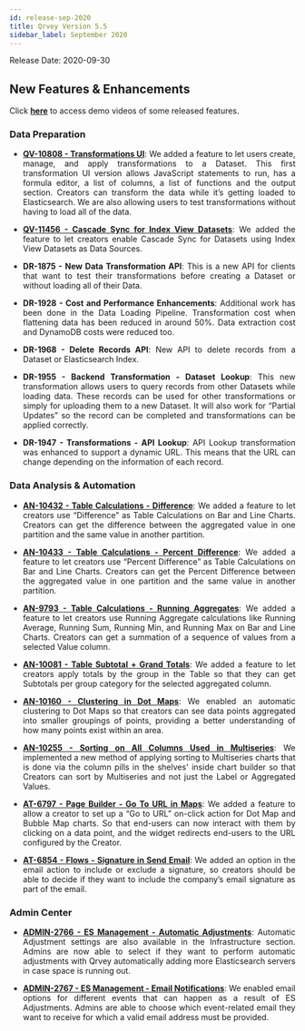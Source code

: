 ```yaml
---
id: release-sep-2020
title: Qrvey Version 5.5
sidebar_label: September 2020
---
```

<div style="text-align: justify">
Release Date: 2020-09-30


## New Features & Enhancements

Click <a href="/docs/next/video-training/release/version-5.5"> <strong>here</strong></a> to access demo videos of some released features.

### Data Preparation

* <a href="docs/ui-docs/datasets/transformations"> <strong> QV-10808 - Transformations UI</strong></a>: We added a feature to let users create, manage, and apply transformations to a Dataset. This first transformation UI version allows JavaScript statements to run, has a formula editor, a list of columns, a list of functions and the output section. Creators can transform the data while it’s getting loaded to Elasticsearch. We are also allowing users to test transformations without having to load all of the data.


* <a href="docs/ui-docs/datasets/data-sync"> <strong>QV-11456 - Cascade Sync for Index View Datasets</strong></a>: We added the feature to let creators enable Cascade Sync for Datasets using Index View Datasets as Data Sources.

* **DR-1875 - New Data Transformation API**: This is a new API for clients that want to test their transformations before creating a Dataset or without loading all of their Data.

* **DR-1928 - Cost and Performance Enhancements**: Additional work has been done in the Data Loading Pipeline. Transformation cost when flattening data has been reduced in around 50%. Data extraction cost and DynamoDB costs were reduced too.

* **DR-1968 - Delete Records API**: New API to delete records from a Dataset or Elasticsearch Index.

* **DR-1955 - Backend Transformation - Dataset Lookup**: This new transformation allows users to query records from other Datasets while loading data. These records can be used for other transformations or simply for uploading them to a new Dataset. It will also work for “Partial Updates” so the record can be completed and transformations can be applied correctly.

* **DR-1947 - Transformations - API Lookup**: API Lookup transformation was enhanced to support a dynamic URL. This means that the URL can change depending on the information of each record.


 
### Data Analysis & Automation
* <a href="/docs/ui-docs/dataviews/chart-builder/"> <strong>AN-10432 - Table Calculations - Difference</strong></a>:
 We added a feature to let creators use “Difference” as Table Calculations on Bar and Line Charts. Creators can get the difference between the aggregated value in one partition and the same value in another partition. 


* <a href="/docs/ui-docs/dataviews/chart-builder/"> <strong>AN-10433 - Table Calculations - Percent Difference</strong></a>: We added a feature to let creators use “Percent Difference” as Table Calculations on Bar and Line Charts. Creators can get the Percent Difference between the aggregated value in one partition and the same value in another partition. 

* <a href="/docs/ui-docs/dataviews/chart-builder/"> <strong>AN-9793 - Table Calculations - Running Aggregates</strong></a>: We added a feature to let creators use Running Aggregate calculations like Running Average, Running Sum, Running Min, and Running Max on Bar and Line Charts. Creators can get a summation of a sequence of values from a selected Value column.

* <a href="/docs/ui-docs/dataviews/chart-builder/"> <strong>AN-10081 - Table Subtotal + Grand Totals</strong></a>: We added a feature to let creators apply totals by the group in the Table so that they can get Subtotals per group category for the selected aggregated column.

* <a href=""> <strong>AN-10160 - Clustering in Dot Maps</strong></a>: We enabled an automatic clustering to Dot Maps so that creators can see data points aggregated into smaller groupings of points, providing a better understanding of how many points exist within an area.

* <a href="/docs/ui-docs/dataviews/chart-builder/"> <strong>AN-10255 - Sorting on All Columns Used in Multiseries</strong></a>: We implemented a new method of applying sorting to Multiseries charts that is done via the column pills in the shelves' inside chart builder so that Creators can sort by Multiseries and not just the Label or Aggregated Values.

* <a href="/docs/ui-docs/builders/pages_actions/"> <strong>AT-6797 - Page Builder - Go To URL in Maps</strong></a>: We added a feature to allow a creator to set up a “Go to URL” on-click action for Dot Map and Bubble Map charts. So that end-users can now interact with them by clicking on a data point, and the widget redirects end-users to the URL configured by the Creator.

* <a href="docs/ui-docs/automation/send-actions/"> <strong>AT-6854 - Flows - Signature in Send Email</strong></a>: We added an option in the email action to include or exclude a signature, so creators should be able to decide if they want to include the company’s email signature as part of the email.


### Admin Center
* <a href="/docs/admin/elasticsearch-management/"> <strong> ADMIN-2766 - ES Management - Automatic Adjustments</strong></a>: Automatic Adjustment settings are also available in the Infrastructure section. Admins are now able to select if they want to perform automatic adjustments with Qrvey automatically adding more Elasticsearch servers in case space is running out.

* <a href="/docs/admin/elasticsearch-management/"> <strong> ADMIN-2767 - ES Management - Email Notifications</strong></a>: We enabled email options for different events that can happen as a result of ES Adjustments. Admins are able to choose which event-related email they want to receive for which a valid email address must be provided.